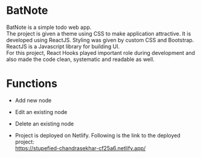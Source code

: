# BatNote

 BatNote is a simple todo web app.<br/>
 The project is given a theme using CSS to make application attractive.
 It is developed using ReactJS. Styling was given by custom CSS and Bootstrap.
 ReactJS is a Javascript library for building UI. <br/>
 For this project, React Hooks played important role during development and also made the code clean, systematic and readable as well.
 
# Functions
* Add new node
* Edit an existing node
* Delete an existing node


* Project is deployed on Netlify. Following is the link to the deployed project:<br/>
https://stupefied-chandrasekhar-cf25a6.netlify.app/

